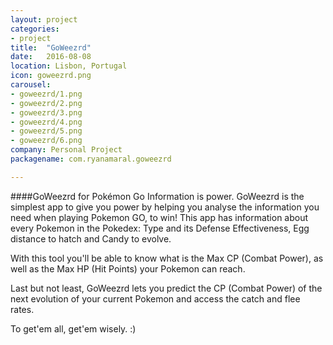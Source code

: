 ```yaml
---
layout: project
categories:
- project
title:  "GoWeezrd"
date:   2016-08-08
location: Lisbon, Portugal
icon: goweezrd.png
carousel:
- goweezrd/1.png
- goweezrd/2.png
- goweezrd/3.png
- goweezrd/4.png
- goweezrd/5.png
- goweezrd/6.png
company: Personal Project
packagename: com.ryanamaral.goweezrd

---
```

####GoWeezrd for Pokémon Go
Information is power. GoWeezrd is the simplest app to give you power by helping you analyse the information you need when playing Pokemon GO, to win!
This app has information about every Pokemon in the Pokedex: Type and its Defense Effectiveness, Egg distance to hatch and Candy to evolve.

With this tool you'll be able to know what is the Max CP (Combat Power), as well as the Max HP (Hit Points) your Pokemon can reach.

Last but not least, GoWeezrd lets you predict the CP (Combat Power) of the next evolution of your current Pokemon and access the catch and flee rates.

To get'em all, get'em wisely. :)
